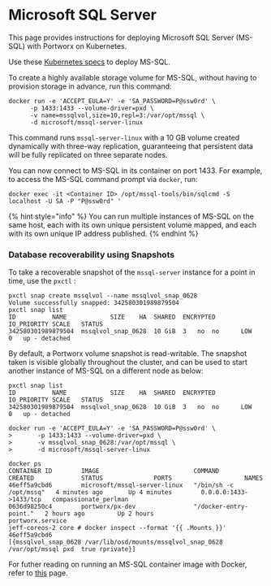 # Microsoft SQL Server

This page provides instructions for deploying Microsoft SQL Server \(MS-SQL\) with Portworx on Kubernetes.

Use these [Kubernetes specs](https://github.com/portworx/px-docs/tree/gh-pages/k8s-samples/mssql) to deploy MS-SQL.

To create a highly available storage volume for MS-SQL, without having to provision storage in advance, run this command:

```text
docker run -e 'ACCEPT_EULA=Y' -e 'SA_PASSWORD=P@ssw0rd' \
      -p 1433:1433 --volume-driver=pxd \
      -v name=mssqlvol,size=10,repl=3:/var/opt/mssql \
      -d microsoft/mssql-server-linux
```

This command runs `mssql-server-linux` with a 10 GB volume created dynamically with three-way replication, guaranteeing that persistent data will be fully replicated on three separate nodes.

You can now connect to MS-SQL in its container on port 1433. For example, to access the MS-SQL command prompt via `docker`, run:

```text
docker exec -it <Container ID> /opt/mssql-tools/bin/sqlcmd -S localhost -U SA -P "P@ssw0rd" '
```

{% hint style="info" %}
You can run multiple instances of MS-SQL on the same host, each with its own unique persistent volume mapped, and each with its own unique IP address published.
{% endhint %}

### Database recoverability using Snapshots

To take a recoverable snapshot of the `mssql-server` instance for a point in time, use the `pxctl` :

```text
pxctl snap create mssqlvol --name mssqlvol_snap_0628
Volume successfully snapped: 342580301989879504
pxctl snap list
ID			NAME			SIZE	HA	SHARED	ENCRYPTED	IO_PRIORITY	SCALE	STATUS
342580301989879504	mssqlvol_snap_0628	10 GiB	3	no	no		LOW		0	up - detached
```

By default, a Portworx volume snapshot is read-writable. The snapshot taken is visible globally throughout the cluster, and can be used to start another instance of MS-SQL on a different node as below:

```text
pxctl snap list
ID			NAME			SIZE	HA	SHARED	ENCRYPTED	IO_PRIORITY	SCALE	STATUS
342580301989879504	mssqlvol_snap_0628	10 GiB	3	no	no		LOW		0	up - detached

docker run -e 'ACCEPT_EULA=Y' -e 'SA_PASSWORD=P@ssw0rd' \
>       -p 1433:1433 --volume-driver=pxd \
>       -v mssqlvol_snap_0628:/var/opt/mssql \
>       -d microsoft/mssql-server-linux

docker ps
CONTAINER ID        IMAGE                          COMMAND                  CREATED             STATUS              PORTS                    NAMES
46eff5a9cbd6        microsoft/mssql-server-linux   "/bin/sh -c /opt/mssq"   4 minutes ago       Up 4 minutes        0.0.0.0:1433->1433/tcp   compassionate_perlman
0636d98250c4        portworx/px-dev                "/docker-entry-point."   2 hours ago         Up 2 hours                                   portworx.service
jeff-coreos-2 core # docker inspect --format '{{ .Mounts }}' 46eff5a9cbd6
[{mssqlvol_snap_0628 /var/lib/osd/mounts/mssqlvol_snap_0628 /var/opt/mssql pxd  true rprivate}]
```

For futher reading on running an MS-SQL container image with Docker, refer to [this](https://docs.microsoft.com/en-us/sql/linux/quickstart-install-connect-docker?view=sql-server-linux-2017#a-idpersista-persist-your-data) page.

